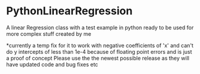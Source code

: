 # PythonLinearRegression
A linear Regression class with a test example in python ready to be used for more complex stuff created by me


*currently a temp fix for it to work with negative coefficients of 'x' and can't do y intercepts of less than 1e-4 because of floating point errors and is just a proof of concept 
Please use the the newest possible release as they will have updated code and bug fixes etc
